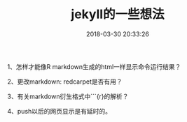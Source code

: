 ﻿---
title: jekyll的一些想法
date: 2018-03-30 20:33:26
categories:
- essay
---

1、怎样才能像R markdown生成的html一样显示命令运行结果？

2、更改markdown: redcarpet是否有用？

3、有关markdown衍生格式中```{r}的解析？

4、push以后的网页显示是有延时的。